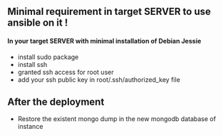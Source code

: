 ## Minimal requirement in target SERVER to use ansible on it !
#### In your target SERVER with minimal installation of Debian Jessie
- install sudo package
- install ssh
- granted ssh access for root user
- add your ssh public key in root/.ssh/authorized_key file

## After the deployment
- Restore the existent mongo dump in the new mongodb database of instance 
